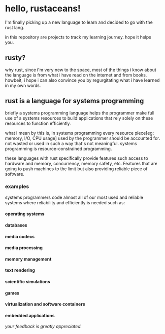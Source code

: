 # hello, rustaceans!

I'm finally picking up a new language to learn and decided to go with the rust lang. 


in this repository are projects to track my learning journey. hope it helps you.


## rusty?

why rust, since i'm very new to the space, most of the things i know about the language is from what i have read on the internet and from books. howbeit, i hope i can also convince you by regurgitating what i have learned in my own words.


## rust is a language for systems programming

briefly a systems programming language helps the programmer make full use of a systems resources to build applications that rely solely on these resources to function efficiently.


what i mean by this is, in systems programming every resource piece[eg: memory, I/O, CPU usage] used by the programmer should be accounted for. not wasted or used in such a way that's not meaningful. systems programming is resource-constrained programming.


these languages with rust specifically provide features such access to hardware and memory, concurrency, memory safety, etc. Features that are going to push machines to the limit but also providing reliable piece of software.

### examples

systems programmers code almost all of our most used and reliable systems where reliability and efficiently is needed such as:

#### operating systems

#### databases

#### media codecs

#### media processing

#### memory management

#### text rendering

#### scientific simulations

#### games

#### virtualization and software containers

#### embedded applications


_your feedback is greatly appreciated._
